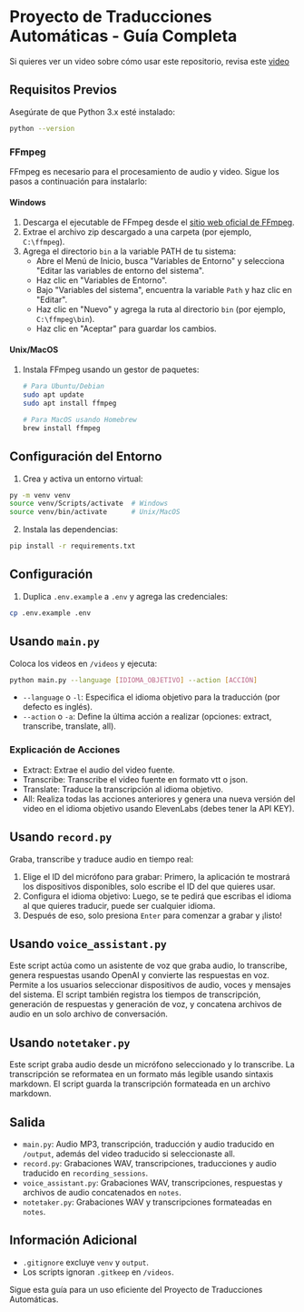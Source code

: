 # Proyecto de Traducciones Automáticas - Guía Completa

Si quieres ver un video sobre cómo usar este repositorio, revisa este [video](https://youtu.be/CA7i_kcks-Q?si=klrLJy5_YdZR0HLZ)

## Requisitos Previos
Asegúrate de que Python 3.x esté instalado:
```bash
python --version
```

### FFmpeg
FFmpeg es necesario para el procesamiento de audio y video. Sigue los pasos a continuación para instalarlo:

#### Windows
1. Descarga el ejecutable de FFmpeg desde el [sitio web oficial de FFmpeg](https://ffmpeg.org/download.html).
2. Extrae el archivo zip descargado a una carpeta (por ejemplo, `C:\ffmpeg`).
3. Agrega el directorio `bin` a la variable PATH de tu sistema:
   - Abre el Menú de Inicio, busca "Variables de Entorno" y selecciona "Editar las variables de entorno del sistema".
   - Haz clic en "Variables de Entorno".
   - Bajo "Variables del sistema", encuentra la variable `Path` y haz clic en "Editar".
   - Haz clic en "Nuevo" y agrega la ruta al directorio `bin` (por ejemplo, `C:\ffmpeg\bin`).
   - Haz clic en "Aceptar" para guardar los cambios.

#### Unix/MacOS
1. Instala FFmpeg usando un gestor de paquetes:
   ```bash
   # Para Ubuntu/Debian
   sudo apt update
   sudo apt install ffmpeg

   # Para MacOS usando Homebrew
   brew install ffmpeg
   ```

## Configuración del Entorno
1. Crea y activa un entorno virtual:
```bash
py -m venv venv
source venv/Scripts/activate  # Windows
source venv/bin/activate      # Unix/MacOS
```
2. Instala las dependencias:
```bash
pip install -r requirements.txt
```

## Configuración
1. Duplica `.env.example` a `.env` y agrega las credenciales:
```bash
cp .env.example .env
```

## Usando `main.py`
Coloca los videos en `/videos` y ejecuta:
```bash
python main.py --language [IDIOMA_OBJETIVO] --action [ACCIÓN]
```
- `--language` o `-l`: Especifica el idioma objetivo para la traducción (por defecto es inglés).
- `--action` o `-a`: Define la última acción a realizar (opciones: extract, transcribe, translate, all).

### Explicación de Acciones
- Extract: Extrae el audio del video fuente.
- Transcribe: Transcribe el video fuente en formato vtt o json.
- Translate: Traduce la transcripción al idioma objetivo.
- All: Realiza todas las acciones anteriores y genera una nueva versión del video en el idioma objetivo usando ElevenLabs (debes tener la API KEY).

## Usando `record.py`
Graba, transcribe y traduce audio en tiempo real:
1. Elige el ID del micrófono para grabar:
   Primero, la aplicación te mostrará los dispositivos disponibles, solo escribe el ID del que quieres usar.
2. Configura el idioma objetivo:
   Luego, se te pedirá que escribas el idioma al que quieres traducir, puede ser cualquier idioma.
3. Después de eso, solo presiona `Enter` para comenzar a grabar y ¡listo!

## Usando `voice_assistant.py`
Este script actúa como un asistente de voz que graba audio, lo transcribe, genera respuestas usando OpenAI y convierte las respuestas en voz. Permite a los usuarios seleccionar dispositivos de audio, voces y mensajes del sistema. El script también registra los tiempos de transcripción, generación de respuestas y generación de voz, y concatena archivos de audio en un solo archivo de conversación.

## Usando `notetaker.py`
Este script graba audio desde un micrófono seleccionado y lo transcribe. La transcripción se reformatea en un formato más legible usando sintaxis markdown. El script guarda la transcripción formateada en un archivo markdown.

## Salida
- `main.py`: Audio MP3, transcripción, traducción y audio traducido en `/output`, además del video traducido si seleccionaste all.
- `record.py`: Grabaciones WAV, transcripciones, traducciones y audio traducido en `recording_sessions`.
- `voice_assistant.py`: Grabaciones WAV, transcripciones, respuestas y archivos de audio concatenados en `notes`.
- `notetaker.py`: Grabaciones WAV y transcripciones formateadas en `notes`.

## Información Adicional
- `.gitignore` excluye `venv` y `output`.
- Los scripts ignoran `.gitkeep` en `/videos`.

Sigue esta guía para un uso eficiente del Proyecto de Traducciones Automáticas.

